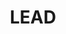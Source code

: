 ---
title: LEAD
path: xp.discipleship
order: 0
type: Overseer
userID: bWF0dEBmbGF0bGFuZGdyb3VwLm9yZw==
rprs: false
---